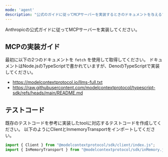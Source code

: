```yaml
---
mode: 'agent'
description: "公式のガイドに従ってMCPサーバーを実装するときのドキュメントを与えるプロンプト"
---
```

Anthropicの公式ガイドに従ってMCPサーバーを実装してください。

## MCPの実装ガイド
最初に以下の2つのドキュメントを `fetch` を使用して取得してください。
ドキュメントはNode.jsのTypeScriptで書かれていますが、DenoのTypeScriptで実装してください。

- https://modelcontextprotocol.io/llms-full.txt
- https://raw.githubusercontent.com/modelcontextprotocol/typescript-sdk/refs/heads/main/README.md

## テストコード
既存のテストコードを参考に実装したtoolに対応するテストコードを作成してください。
以下のようにClientとInmemoryTransportをインポートしてください。

```ts
import { Client } from "@modelcontextprotocol/sdk/client/index.js";
import { InMemoryTransport } from "@modelcontextprotocol/sdk/inMemory.js";
```
